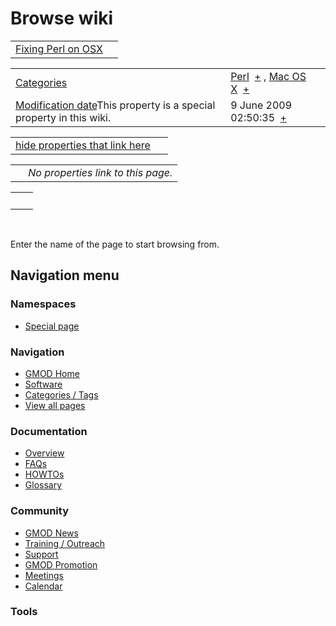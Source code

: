 



<span id="top"></span>




# <span dir="auto">Browse wiki</span>






|                                                                     |     |
|---------------------------------------------------------------------|-----|
| [Fixing Perl on OSX](/wiki/Fixing_Perl_on_OSX "Fixing Perl on OSX") |     |

|  |  |
|----|----|
| [Categories](/wiki/Special%253ACategories "Special%253ACategories") | <span class="smwb-value">[Perl](/wiki/Category%253APerl "Category%253APerl")  <span class="smwsearch">[+](/wiki/Special%253ASearchByProperty/Perl "Special%253ASearchByProperty/Perl")</span></span> , <span class="smwb-value">[Mac OS X](/wiki/Category%253AMac_OS_X "Category%253AMac OS X")  <span class="smwsearch">[+](/wiki/Special%253ASearchByProperty/Mac-20OS-20X "Special%253ASearchByProperty/Mac-20OS-20X")</span></span> |
| <span class="smw-highlighter" data-type="1" state="inline" data-title="Property"><span class="smwbuiltin">[Modification date](/wiki/Property:Modification_date "Property:Modification date")</span><span class="smwttcontent">This property is a special property in this wiki.</span></span> | <span class="smwb-value">9 June 2009 02:50:35  <span class="smwsearch">[+](/wiki/Special%253ASearchByProperty/Modification-20date/9-20June-202009-2002:50:35 "Special%253ASearchByProperty/Modification-20date/9-20June-202009-2002:50:35")</span></span> |

<span id="smw_browse_incoming"></span>

|  |  |
|----|----|
| [hide properties that link here](/mediawiki/index.php?title=Special:Browse&offset=0&dir=out&article=Fixing+Perl+on+OSX)  |  |

|     |                                    |
|-----|------------------------------------|
|     | *No properties link to this page.* |

|     |     |
|-----|-----|
|     |     |

 

Enter the name of the page to start browsing from.  








## Navigation menu



### Namespaces

- <span id="ca-nstab-special">[Special
  page](/wiki/Special%253ABrowse/Fixing_Perl_on_OSX "This is a special page, you cannot edit the page itself")</span>






### Navigation



- <span id="n-GMOD-Home">[GMOD Home](/wiki/Main_Page)</span>
- <span id="n-Software">[Software](/wiki/GMOD_Components)</span>
- <span id="n-Categories-.2F-Tags">[Categories /
  Tags](/wiki/Categories)</span>
- <span id="n-View-all-pages">[View all
  pages](/wiki/Special:AllPages)</span>




### Documentation



- <span id="n-Overview">[Overview](/wiki/Overview)</span>
- <span id="n-FAQs">[FAQs](/wiki/Category%253AFAQ)</span>
- <span id="n-HOWTOs">[HOWTOs](/wiki/Category%253AHOWTO)</span>
- <span id="n-Glossary">[Glossary](/wiki/Glossary)</span>




### Community



- <span id="n-GMOD-News">[GMOD News](/wiki/GMOD_News)</span>
- <span id="n-Training-.2F-Outreach">[Training /
  Outreach](/wiki/Training_and_Outreach)</span>
- <span id="n-Support">[Support](/wiki/Support)</span>
- <span id="n-GMOD-Promotion">[GMOD
  Promotion](/wiki/GMOD_Promotion)</span>
- <span id="n-Meetings">[Meetings](/wiki/Meetings)</span>
- <span id="n-Calendar">[Calendar](/wiki/Calendar)</span>




### Tools












<!-- -->




